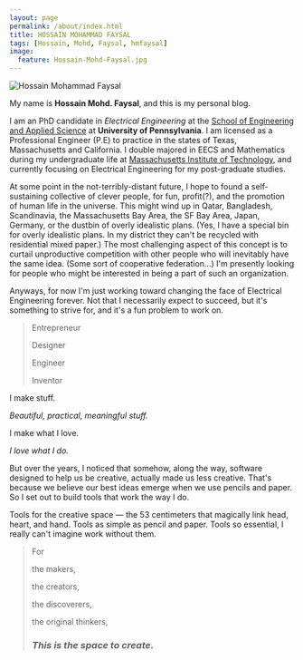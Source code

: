 ```yaml
---
layout: page
permalink: /about/index.html
title: HOSSAIN MOHAMMAD FAYSAL
tags: [Hossain, Mohd, Faysal, hmfaysal]
image:
  feature: Hossain-Mohd-Faysal.jpg
---
```


  <img src="{{ site.url }}/images/hossain-faysal.jpg" alt="Hossain Mohammad Faysal">


My name is **Hossain Mohd. Faysal**, and this is my personal blog.  

I am an PhD candidate in *Electrical Engineering* at the [School of Engineering and Applied Science](http://www.seas.upenn.edu/) at **University of Pennsylvania**. I am licensed as a Professional Engineer (P.E) to practice in the states of Texas, Massachusetts and California. I double majored in EECS and Mathematics during my undergraduate life at [Massachusetts Institute of Technology](http://www.mit.edu/), and currently focusing on Electrical Engineering for my post-graduate studies.

At some point in the not-terribly-distant future, I hope to found a self-sustaining collective of clever people, for fun, profit(?), and the promotion of human life in the universe. This might wind up in Qatar, Bangladesh, Scandinavia, the Massachusetts Bay Area, the SF Bay Area, Japan, Germany, or the dustbin of overly idealistic plans. (Yes, I have a special bin for overly idealistic plans. In my district they can't be recycled with residential mixed paper.) The most challenging aspect of this concept is to curtail unproductive competition with other people who will inevitably have the same idea. (Some sort of cooperative federation...) I'm presently looking for people who might be interested in being a part of such an organization.

Anyways, for now I'm just working toward changing the face of Electrical Engineering forever. Not that I necessarily expect to succeed, but it's something to strive for, and it's a fun problem to work on.


>Entrepreneur
>
>Designer
>
>Engineer
>
>Inventor

I
make
stuff.


*Beautiful, practical, meaningful stuff.*


I make what I love.

*I love what I do.*


But over the years, I noticed that somehow, along the way, software designed to help us be creative, actually made us less creative. That's because we believe our best ideas emerge when we use pencils and paper.
So I set out to build tools that work the way I do.


Tools for the creative space — the 53 centimeters that magically link head, heart, and hand. Tools as simple as pencil and paper. Tools so essential, I  really can't imagine work without them.


> For
>
> the makers,
> 
> the creators,
> 
> the discoverers,
> 
> the original thinkers,
> 
> ### *This is the space to create.* ###
